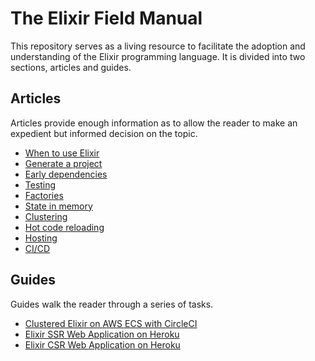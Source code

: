 # The Elixir Field Manual

This repository serves as a living resource to facilitate the adoption and
understanding of the Elixir programming language. It is divided into two
sections, articles and guides.

## Articles

Articles provide enough information as to allow the reader to make an expedient
but informed decision on the topic.

- [When to use Elixir](content/articles/when-to-use-elixir.md)
- [Generate a project](content/articles/generate-a-project.md)
- [Early dependencies](content/articles/early-dependencies.md)
- [Testing](content/articles/testing.md)
- [Factories](content/articles/factories.md)
- [State in memory](content/articles/state-in-memory.md)
- [Clustering](content/articles/clustering.md)
- [Hot code reloading](content/articles/hot-code-reloading.md)
- [Hosting](content/articles/hosting.md)
- [CI/CD](content/articles/ci-cd.md)

## Guides

Guides walk the reader through a series of tasks.

- [Clustered Elixir on AWS ECS with CircleCI](content/guides/clustered-elixir-on-aws-ecs-with-circleci.md)
- [Elixir SSR Web Application on Heroku](content/guides/elixir-ssr-web-application-on-heroku.md)
- [Elixir CSR Web Application on Heroku](content/guides/elixir-csr-web-application-on-heroku.md)
